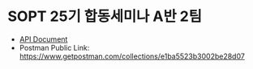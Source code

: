 # SOPT 25기 합동세미나 A반 2팀

- [API Document](https://docs.google.com/spreadsheets/d/18BmRQk0roaEsReKaK3L8f1AQy1CqAJtvRe8CGbGKag8/edit?folder=13Lb3uu_dbEqBAvRApimVeReKRCjVK4-E#gid=0)
- Postman Public Link: https://www.getpostman.com/collections/e1ba5523b3002be28d07